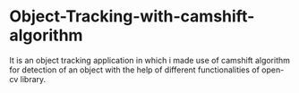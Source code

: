 # Object-Tracking-with-camshift-algorithm
It is an object tracking application in which i made use of camshift algorithm for detection of an object with the help of different functionalities of open-cv library. 
